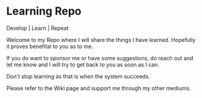 # Learning Repo
 Develop | Learn | Repeat

Welcome to my Repo where I will share the things I have learned. Hopefully it proves benefital to you as to me.

If you do want to sponsor me or have some suggestions, do reach out and let me know and I will try to get back to you as soon as I can.

Don't stop learning as that is when the system succeeds.

Please refer to the Wiki page and support me through my other mediums.
